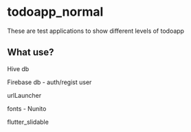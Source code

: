 # todoapp_normal

These are test applications to show different levels of todoapp

## What use?
Hive db

Firebase db - auth/regist user

urlLauncher

fonts - Nunito

flutter_slidable
